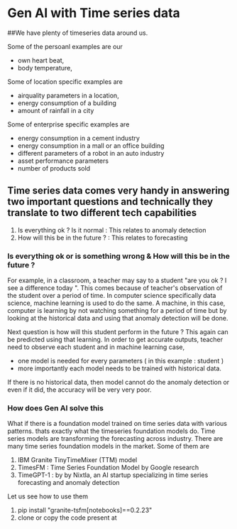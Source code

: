 # Gen AI with Time series data 

##We have plenty of timeseries data around us. 

Some of the persoanl examples are our 
- own heart beat, 
- body temperature, 

Some of location specific examples are 
- airquality parameters in a location, 
- energy consumption of a building
- amount of rainfall in a city 

Some of enterprise specific examples are 
- energy consumption in a cement industry 
- energy consumption in a mall or an office building 
- different parameters of a robot in an auto industry 
- asset performance parameters 
- number of products sold 

## Time series data comes very handy in answering two important questions and technically they translate to two different tech capabilities

1. Is everything ok ? Is it normal  : This relates to anomaly detection 
2. How will this be in the future ?  : This relates to forecasting 

### Is everything ok or is something wrong & How will this be in the future ?

For example, in a classroom, a teacher may say to a student "are you ok ? I see a difference today ". This comes because of teacher's observation of the student over a period of time. In computer science specifically data science, machine learning is used to do the same. A machine, in this case, computer is learning by not watching something for a period of time but by looking at the historical data and using that anomaly detection will be done. 

Next question is how will this student perform in the future ? This again can be predicted using that learning. In order to get accurate outputs, teacher need to observe each student and in machine learning case,
- one model is needed for every parameters ( in this example : student )
- more importantly each model needs to be trained with historical data. 

If there is no historical data, then model cannot do the anomaly detection or even if it did, the accuracy will be very very poor.

### How does Gen AI solve this

What if there is a foundation model trained on time series data with various patterns. thats exactly what the timeseries foundation models do. Time series models are transforming the forecasting across industry. There are many time series foundation models in the market. Some of them are 

1. IBM Granite TinyTimeMixer (TTM) model
2. TimesFM : Time Series Foundation Model by Google research
3. TimeGPT-1 : by by Nixtla, an AI startup specializing in time series forecasting and anomaly detection

Let us see how to use them 

1. pip install "granite-tsfm[notebooks]==0.2.23"
2. clone or copy the code present at 









